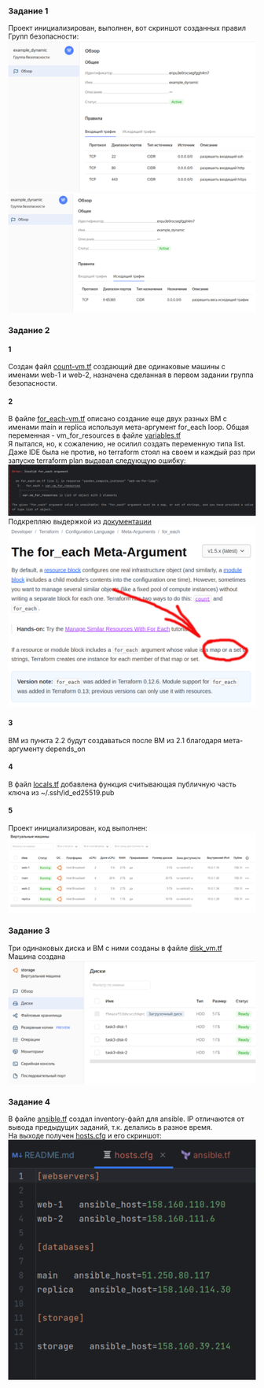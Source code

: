 ### Задание 1  
Проект инициализирован, выполнен, вот скриншот созданных правил Групп безопасности:  
![Security rules ingress](img/tf3-t1.png)  
![Security rules egress](img/tf3-t1_2.png)  

### Задание 2  
#### 1  
Создан файл [count-vm.tf](src/count-vm.tf) создающий две одинаковые машины с именами web-1 и web-2, назначена сделанная в первом задании группа безопасности.  
#### 2  
В файле [for_each-vm.tf](src/for_each-vm.tf) описано создание еще двух разных ВМ с именами main и replica используя мета-аргумент for_each loop. Общая переменная - vm_for_resources в файле [variables.tf](src/variables.tf)  
Я пытался, но, к сожалению, не осилил создать переменную типа list. Даже IDE была не против, но terraform стоял на своем и каждый раз при запуске terraform plan выдавал следующую ошибку:  
![No list, map or set only](img/tf3-t2-error.png)
Подкрепляю выдержкой из [документации](https://developer.hashicorp.com/terraform/language/meta-arguments/for_each)  
![Doc](img/tf3-t2-doc.png)
#### 3  
ВМ из пункта 2.2 будут создаваться после ВМ из 2.1 благодаря мета-аргументу depends_on  
#### 4  
В файл [locals.tf](src/locals.tf) добавлена функция считывающая публичную часть ключа из ~/.ssh/id_ed25519.pub  
#### 5  
Проект инициализирован, код выполнен:  
![VM`s done](img/tf3-t2-done.png)  

### Задание 3  
Три одинаковых диска и ВМ с ними созданы в файле [disk_vm.tf](src/disk_vm.tf)  
Машина создана  
![Storage VM](img/tf3-t3-storage.png)  

### Задание 4  
В файле [ansible.tf](src/ansible.tf) создал inventory-файл для ansible. IP отличаются от вывода предыдущих заданий, т.к. делались в разное время.  
На выходе получен [hosts.cfg](src/hosts.cfg) и его скриншот:  
![hosts.cfg](img/tf3-t4.png)
